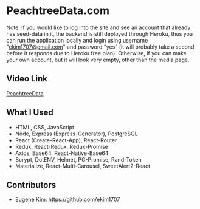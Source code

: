 # PeachtreeData.com

Note: If you would like to log into the site and see an account that already has seed-data in it, the backend is still deployed through Heroku, thus you can run the application locally and login using username "ekim1707@gmail.com" and password "yes" (it will probably take a second before it responds due to Heroku free plan). Otherwise, if you can make your own account, but it will look very empty, other than the media page.

## Video Link
[PeachtreeData](https://www.youtube.com/watch?v=TMt0IHfmBbg)

## What I Used
  * HTML, CSS, JavaScript
  * Node, Express (Express-Generator), PostgreSQL
  * React (Create-React-App), React-Router
  * Redux, React-Redux, Redux-Promise
  * Axios, Base64, React-Native-Base64
  * Bcrypt, DotENV, Helmet, PG-Promise, Rand-Token
  * Materialize, React-Multi-Carousel, SweetAlert2-React

## Contributors 
* Eugene Kim: https://github.com/ekim1707 
